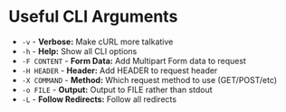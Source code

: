 # Useful CLI Arguments

* `-v` - __Verbose:__ Make cURL more talkative
* `-h` - __Help:__ Show all CLI options
* `-F CONTENT` - __Form Data:__ Add Multipart Form data to request
* `-H HEADER` - __Header:__ Add HEADER to request header
* `-X COMMAND` - __Method:__ Which request method to use (GET/POST/etc)
* `-o FILE` - __Output:__ Output to FILE rather than stdout
* `-L` - __Follow Redirects:__ Follow all redirects
